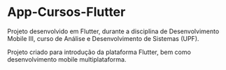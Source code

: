 # App-Cursos-Flutter

Projeto desenvolvido em Flutter, durante a disciplina de Desenvolvimento Mobile III, curso de Análise e Desenvolvimento de Sistemas (UPF).

Projeto criado para introdução da plataforma Flutter, bem como desenvolvimento mobile multiplataforma.

